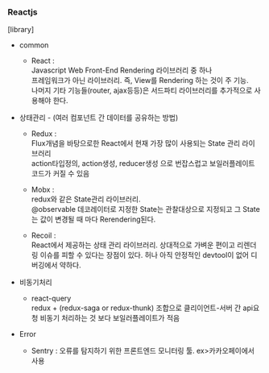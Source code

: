 ### Reactjs


[library]
* common
  - React : <br>
    Javascript Web Front-End Rendering 라이브러리 중 하나<br>
    프레임워크가 아닌 라이브러리. 즉, View를 Rendering 하는 것이 주 기능. <br>
    나머지 기타 기능들(router, ajax등등)은 서드파티 라이브러리를 추가적으로 사용해야 한다.
 
 
* 상태관리 - (여러 컴포넌트 간 데이터를 공유하는 방법)
  - Redux : <br>
    Flux개념을 바탕으로한 React에서 현재 가장 많이 사용되는 State 관리 라이브러리 <br>
    action타입정의, action생성, reducer생성 으로 번잡스럽고 보일러플레이트 코드가 커질 수 있음
    
   - Mobx : <br>
    redux와 같은 State관리 라이브러리. <br>
    @observable 데코레이터로 지정한 State는 관찰대상으로 지정되고 그 State는 값이 변경될 때 마다 Rerendering된다.<br>
    
   - Recoil : <br>
    React에서 제공하는 상태 관리 라이브러리. 상대적으로 가벼운 편이고 리렌더링 이슈를 피할 수 있다는 장점이 있다. 허나 아직 안정적인 devtool이 없어 디버깅에서 약하다. 

* 비동기처리
  - react-query <br> 
    redux + (redux-saga or redux-thunk) 조합으로 클리이언트-서버 간 api요청 비동기 처리하는 것 보다 보일러플레이트가 적음 <br>
   
    
    
* Error <br>
  - Sentry : 오류를 탐지하기 위한 프론트엔드 모니터링 툴. ex>카카오페이에서 사용<br>
